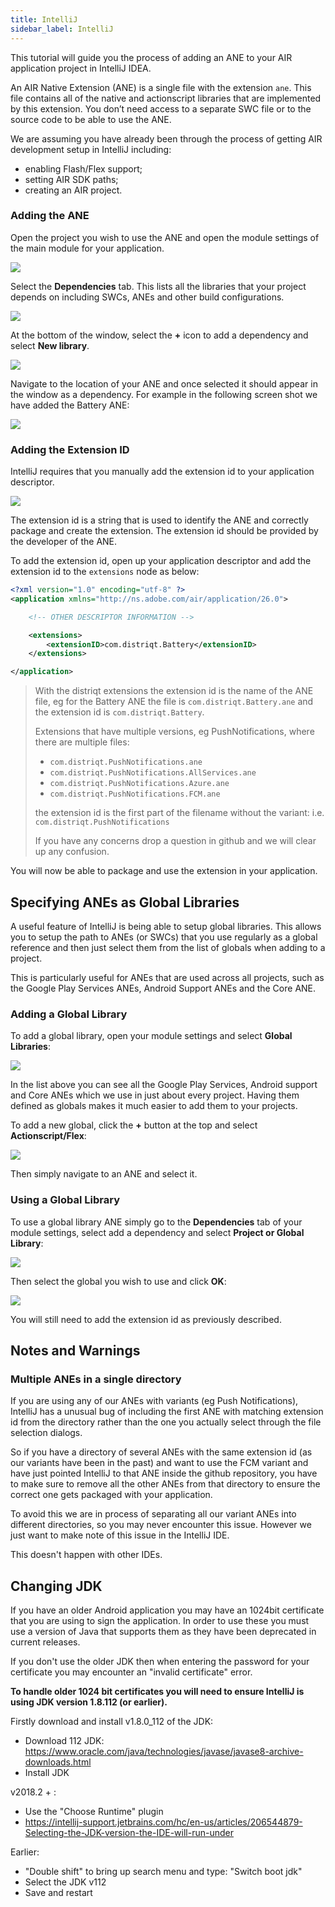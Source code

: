 ```yaml
---
title: IntelliJ
sidebar_label: IntelliJ
---
```


This tutorial will guide you the process of adding an ANE to your AIR application project in IntelliJ IDEA.

An AIR Native Extension (ANE) is a single file with the extension `ane`. This file contains all of the native and actionscript libraries that are implemented by this extension. You don’t need access to a separate SWC file or to the source code to be able to use the ANE.

We are assuming you have already been through the process of getting AIR development setup in IntelliJ including:

- enabling Flash/Flex support;
- setting AIR SDK paths;
- creating an AIR project.


### Adding the ANE

Open the project you wish to use the ANE and open the module settings of the main module for your application.

![](images/ane-tutorial-add-intellij-1.png)

Select the **Dependencies** tab. This lists all the libraries that your project depends on including SWCs, ANEs and other build configurations.

![](images/ane-tutorial-add-intellij-2.png)

At the bottom of the window, select the **+** icon to add a dependency and select **New library**.

![](images/ane-tutorial-add-intellij-3.png)

Navigate to the location of your ANE and once selected it should appear in the window as a dependency. For example in the following screen shot we have added the Battery ANE:

![](images/ane-tutorial-add-intellij-4.png)



### Adding the Extension ID

IntelliJ requires that you manually add the extension id to your application descriptor.

![](images/ane-tutorial-add-intellij-5.png)

The extension id is a string that is used to identify the ANE and correctly package and create the extension. The extension id should be provided by the developer of the ANE.

To add the extension id, open up your application descriptor and add the extension id to the `extensions` node as below:

```xml
<?xml version="1.0" encoding="utf-8" ?>
<application xmlns="http://ns.adobe.com/air/application/26.0">

    <!-- OTHER DESCRIPTOR INFORMATION -->

    <extensions>
        <extensionID>com.distriqt.Battery</extensionID>
    </extensions>

</application>
```


> 
> With the distriqt extensions the extension id is the name of the ANE file, eg for the Battery ANE the file is `com.distriqt.Battery.ane` and the extension id is `com.distriqt.Battery`.
>
> Extensions that have multiple versions, eg PushNotifications, where there are multiple files:
> - `com.distriqt.PushNotifications.ane` 
> - `com.distriqt.PushNotifications.AllServices.ane` 
> - `com.distriqt.PushNotifications.Azure.ane` 
> - `com.distriqt.PushNotifications.FCM.ane` 
>
> the extension id is the first part of the filename without the variant: i.e. `com.distriqt.PushNotifications`
>
> If you have any concerns drop a question in github and we will clear up any confusion.
>


You will now be able to package and use the extension in your application.




## Specifying ANEs as Global Libraries

A useful feature of IntelliJ is being able to setup global libraries. This allows you to setup the path to ANEs (or SWCs) that you use regularly as a global reference and then just select them from the list of globals when adding to a project.

This is particularly useful for ANEs that are used across all projects, such as the Google Play Services ANEs, Android Support ANEs and the Core ANE.

### Adding a Global Library

To add a global library, open your module settings and select **Global Libraries**:

![](images/ane-tutorial-add-intellij-globals-1.png)

In the list above you can see all the Google Play Services, Android support and Core ANEs which we use in just about every project. Having them defined as globals makes it much easier to add them to your projects.

To add a new global, click the **+** button at the top and select **Actionscript/Flex**:

![](images/ane-tutorial-add-intellij-globals-2.png)

Then simply navigate to an ANE and select it.



### Using a Global Library

To use a global library ANE simply go to the **Dependencies** tab of your module settings, select add a dependency and select **Project or Global Library**:

![](images/ane-tutorial-add-intellij-globals-3.png)

Then select the global you wish to use and click **OK**:

![](images/ane-tutorial-add-intellij-globals-4.png)


You will still need to add the extension id as previously described.





## Notes and Warnings


### Multiple ANEs in a single directory

If you are using any of our ANEs with variants (eg Push Notifications), IntelliJ has a unusual bug of including the first ANE with matching extension id from the directory rather than the one you actually select through the file selection dialogs.

So if you have a directory of several ANEs with the same extension id (as our variants have been in the past) and want to use the FCM variant and have just pointed IntelliJ to that ANE inside the github repository, you have to make sure to remove all the other ANEs from that directory to ensure the correct one gets packaged with your application.

To avoid this we are in process of separating all our variant ANEs into different directories, so you may never encounter this issue. However we just want to make note of this issue in the IntelliJ IDE. 

This doesn't happen with other IDEs.









## Changing JDK 

If you have an older Android application you may have an 1024bit certificate that you are using to sign the application. In order to use these you must use a version of Java that supports them as they have been deprecated in current releases.

If you don't use the older JDK then when entering the password for your certificate you may encounter an "invalid certificate" error.


**To handle older 1024 bit certificates you will need to ensure IntelliJ is using JDK version 1.8.112 (or earlier).**


Firstly download and install v1.8.0_112 of the JDK:

- Download 112 JDK: https://www.oracle.com/java/technologies/javase/javase8-archive-downloads.html
- Install JDK


v2018.2 + :
- Use the "Choose Runtime" plugin
- https://intellij-support.jetbrains.com/hc/en-us/articles/206544879-Selecting-the-JDK-version-the-IDE-will-run-under


Earlier:
- "Double shift" to bring up search menu and type: "Switch boot jdk"
- Select the JDK v112 
- Save and restart





